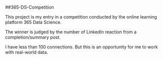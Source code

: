 ##365-DS-Competition

This project is my entry in a competition conducted by the online learning platform 365 Data Science.

The winner is judged by the number of LinkedIn reaction from a completion/summary post.

I have less than 100 connections. But this is an opportunity for me to work with real-world data.

